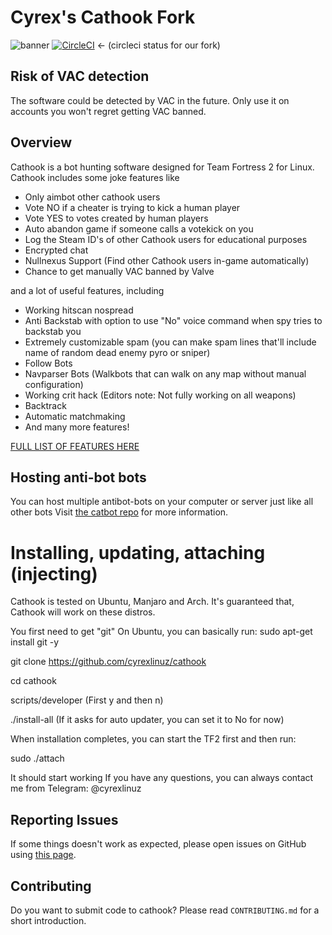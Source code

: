# Cyrex's Cathook Fork
![banner](http://i.imgur.com/w96wdtE.png)
[![CircleCI](https://circleci.com/gh/pogpoggers/cathook.svg?style=svg)](https://circleci.com/gh/pogpoggers/cathook) <- (circleci status for our fork)

## Risk of VAC detection

The software could be detected by VAC in the future. Only use it on accounts you won't regret getting VAC banned.

## Overview

Cathook is a bot hunting software designed for Team Fortress 2 for Linux. Cathook includes some joke features like

* Only aimbot other cathook users
* Vote NO if a cheater is trying to kick a human player
* Vote YES to votes created by human players
* Auto abandon game if someone calls a votekick on you
* Log the Steam ID's of other Cathook users for educational purposes
* Encrypted chat
* Nullnexus Support (Find other Cathook users in-game automatically)
* Chance to get manually VAC banned by Valve

and a lot of useful features, including

* Working hitscan nospread
* Anti Backstab with option to use "No" voice command when spy tries to backstab you
* Extremely customizable spam (you can make spam lines that'll include name of random dead enemy pyro or sniper)
* Follow Bots
* Navparser Bots (Walkbots that can walk on any map without manual configuration)
* Working crit hack (Editors note: Not fully working on all weapons)
* Backtrack
* Automatic matchmaking
* And many more features!

[FULL LIST OF FEATURES HERE](https://cathook.club/wikis/Feature-List-and-explanations)

## Hosting anti-bot bots

You can host multiple antibot-bots on your computer or server just like all other bots
Visit [the catbot repo](https://github.com/cyrexlinuz/catbot-setup) for more information.

# Installing, updating, attaching (injecting)
Cathook is tested on Ubuntu, Manjaro and Arch. It's guaranteed that, Cathook will work on these distros.

You first need to get "git" 
On Ubuntu, you can basically run:
sudo apt-get install git -y

git clone https://github.com/cyrexlinuz/cathook

cd cathook

scripts/developer (First y and then n)

./install-all (If it asks for auto updater, you can set it to No for now)

When installation completes, you can start the TF2 first and then run:

sudo ./attach

It should start working
If you have any questions, you can always contact me from Telegram: @cyrexlinuz

## Reporting Issues

If some things doesn't work as expected, please open issues on GitHub using [this page](https://cathook.club/issues).

## Contributing

Do you want to submit code to cathook? Please read `CONTRIBUTING.md` for a short introduction.
